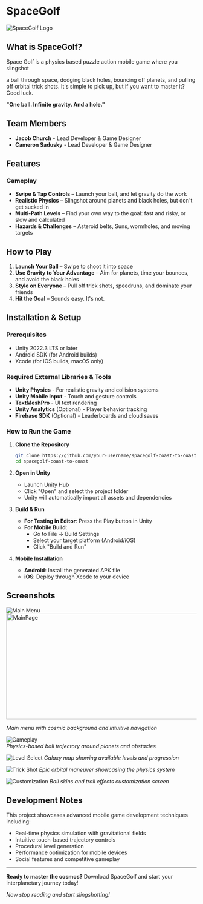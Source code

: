 # SpaceGolf

![SpaceGolf Logo](<img width="1320" height="572" alt="image" src="https://github.com/user-attachments/assets/4cb79457-3607-4702-999b-21b92347dbe4" />)

## What is SpaceGolf?
Space Golf is a physics based puzzle action mobile game where you slingshot

 a ball through space, dodging black holes, bouncing off planets, and pulling off orbital trick shots. It's simple to pick up, but if you want to master it? Good luck.

**"One ball. Infinite gravity. And a hole."**

## Team Members

- **Jacob Church** - Lead Developer & Game Designer
- **Cameron Sadusky** - Lead Developer & Game Designer

## Features

### Gameplay
- **Swipe & Tap Controls** – Launch your ball, and let gravity do the work
- **Realistic Physics** – Slingshot around planets and black holes, but don't get sucked in
- **Multi-Path Levels** – Find your own way to the goal: fast and risky, or slow and calculated
- **Hazards & Challenges** – Asteroid belts, Suns, wormholes, and moving targets

## How to Play

1. **Launch Your Ball** – Swipe to shoot it into space
2. **Use Gravity to Your Advantage** – Aim for planets, time your bounces, and avoid the black holes
3. **Style on Everyone** – Pull off trick shots, speedruns, and dominate your friends
4. **Hit the Goal** – Sounds easy. It's not.

## Installation & Setup

### Prerequisites
- Unity 2022.3 LTS or later
- Android SDK (for Android builds)
- Xcode (for iOS builds, macOS only)

### Required External Libraries & Tools
- **Unity Physics** - For realistic gravity and collision systems
- **Unity Mobile Input** - Touch and gesture controls
- **TextMeshPro** - UI text rendering
- **Unity Analytics** (Optional) - Player behavior tracking
- **Firebase SDK** (Optional) - Leaderboards and cloud saves

### How to Run the Game

1. **Clone the Repository**
   ```bash
   git clone https://github.com/your-username/spacegolf-coast-to-coast.git
   cd spacegolf-coast-to-coast
   ```

2. **Open in Unity**
   - Launch Unity Hub
   - Click "Open" and select the project folder
   - Unity will automatically import all assets and dependencies

3. **Build & Run**
   - **For Testing in Editor**: Press the Play button in Unity
   - **For Mobile Build**: 
     - Go to File → Build Settings
     - Select your target platform (Android/iOS)
     - Click "Build and Run"

4. **Mobile Installation**
   - **Android**: Install the generated APK file
   - **iOS**: Deploy through Xcode to your device

## Screenshots

![Main Menu]()<img width="664" height="279" alt="MainPage" src="https://github.com/user-attachments/assets/d8c92303-7fb7-48c1-803a-f0a23c50365d" />

*Main menu with cosmic background and intuitive navigation*

![Gameplay](placeholder-gameplay.png)  
*Physics-based ball trajectory around planets and obstacles*

![Level Select](placeholder-level-select.png)
*Galaxy map showing available levels and progression*

![Trick Shot](placeholder-trick-shot.png)
*Epic orbital maneuver showcasing the physics system*

![Customization](placeholder-customization.png)
*Ball skins and trail effects customization screen*

## Development Notes

This project showcases advanced mobile game development techniques including:
- Real-time physics simulation with gravitational fields
- Intuitive touch-based trajectory controls  
- Procedural level generation
- Performance optimization for mobile devices
- Social features and competitive gameplay

---

**Ready to master the cosmos?** Download SpaceGolf and start your interplanetary journey today!

*Now stop reading and start slingshotting!*
